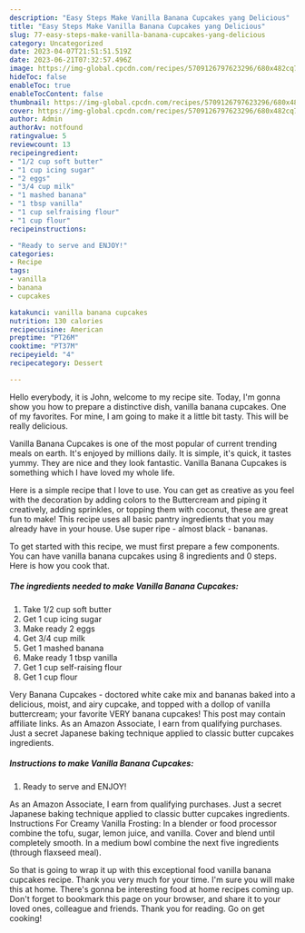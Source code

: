 ```yaml
---
description: "Easy Steps Make Vanilla Banana Cupcakes yang Delicious"
title: "Easy Steps Make Vanilla Banana Cupcakes yang Delicious"
slug: 77-easy-steps-make-vanilla-banana-cupcakes-yang-delicious
category: Uncategorized
date: 2023-04-07T21:51:51.519Z
date: 2023-06-21T07:32:57.496Z
image: https://img-global.cpcdn.com/recipes/5709126797623296/680x482cq70/vanilla-banana-cupcakes-recipe-main-photo.jpg
hideToc: false
enableToc: true
enableTocContent: false
thumbnail: https://img-global.cpcdn.com/recipes/5709126797623296/680x482cq70/vanilla-banana-cupcakes-recipe-main-photo.jpg
cover: https://img-global.cpcdn.com/recipes/5709126797623296/680x482cq70/vanilla-banana-cupcakes-recipe-main-photo.jpg
author: Admin
authorAv: notfound
ratingvalue: 5
reviewcount: 13
recipeingredient:
- "1/2 cup soft butter"
- "1 cup icing sugar"
- "2 eggs"
- "3/4 cup milk"
- "1 mashed banana"
- "1 tbsp vanilla"
- "1 cup selfraising flour"
- "1 cup flour"
recipeinstructions:

- "Ready to serve and ENJOY!"
categories:
- Recipe
tags:
- vanilla
- banana
- cupcakes

katakunci: vanilla banana cupcakes 
nutrition: 130 calories
recipecuisine: American
preptime: "PT26M"
cooktime: "PT37M"
recipeyield: "4"
recipecategory: Dessert

---
```



Hello everybody, it is John, welcome to my recipe site. Today, I'm gonna show you how to prepare a distinctive dish, vanilla banana cupcakes. One of my favorites. For mine, I am going to make it a little bit tasty. This will be really delicious.

Vanilla Banana Cupcakes is one of the most popular of current trending meals on earth. It's enjoyed by millions daily. It is simple, it's quick, it tastes yummy. They are nice and they look fantastic. Vanilla Banana Cupcakes is something which I have loved my whole life.

Here is a simple recipe that I love to use. You can get as creative as you feel with the decoration by adding colors to the Buttercream and piping it creatively, adding sprinkles, or topping them with coconut, these are great fun to make! This recipe uses all basic pantry ingredients that you may already have in your house. Use super ripe - almost black - bananas.


To get started with this recipe, we must first prepare a few components. You can have vanilla banana cupcakes using 8 ingredients and 0 steps. Here is how you cook that.

<!--inarticleads1-->

##### The ingredients needed to make Vanilla Banana Cupcakes:

1. Take 1/2 cup soft butter
1. Get 1 cup icing sugar
1. Make ready 2 eggs
1. Get 3/4 cup milk
1. Get 1 mashed banana
1. Make ready 1 tbsp vanilla
1. Get 1 cup self-raising flour
1. Get 1 cup flour


Very Banana Cupcakes - doctored white cake mix and bananas baked into a delicious, moist, and airy cupcake, and topped with a dollop of vanilla buttercream; your favorite VERY banana cupcakes! This post may contain affiliate links. As an Amazon Associate, I earn from qualifying purchases. Just a secret Japanese baking technique applied to classic butter cupcakes ingredients. 

<!--inarticleads2-->

##### Instructions to make Vanilla Banana Cupcakes:


1. Ready to serve and ENJOY!

As an Amazon Associate, I earn from qualifying purchases. Just a secret Japanese baking technique applied to classic butter cupcakes ingredients. Instructions For Creamy Vanilla Frosting: In a blender or food processor combine the tofu, sugar, lemon juice, and vanilla. Cover and blend until completely smooth. In a medium bowl combine the next five ingredients (through flaxseed meal). 

So that is going to wrap it up with this exceptional food vanilla banana cupcakes recipe. Thank you very much for your time. I'm sure you will make this at home. There's gonna be interesting food at home recipes coming up. Don't forget to bookmark this page on your browser, and share it to your loved ones, colleague and friends. Thank you for reading. Go on get cooking!
